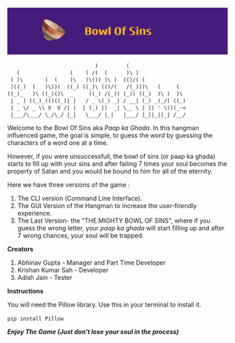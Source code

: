 ![Banner](/Images/Bowl_Of_Sins.png)
```
                            )         (                   
   (                (    ( /(  (      )\ )                
 ( )\       (  (    )\   )\()) )\ )  (()/( (              
 )((_)  (   )\))(  ((_) ((_)\ (()/(   /(_)))\   (     (   
((_)_   )\ ((_)()\  _     ((_) /(_)) (_)) ((_)  )\ )  )\  
 | _ ) ((_)_(()((_)| |   / _ \(_) _| / __| (_) _(_/( ((_) 
 | _ \/ _ \\ V  V /| |  | (_) ||  _| \__ \ | || ' \))(_-< 
 |___/\___/ \_/\_/ |_|   \___/ |_|   |___/ |_||_||_| /__/ 
```                                                          

Welcome to the Bowl Of Sins aka _Paap ka Ghada_.
In this hangman influenced game, the goal is simple, to guess the word by guessing the characters of a word one at a time.

However, if you were unsuccessfull, the bowl of sins (or paap ka ghada) starts to fill up with your sins and after failing 7 times your soul becomes the property of Satan and you would be bound to him for all of the eternity.

Here we have three versions of the game :
1. The CLI version (Command Line Interface).
2. The GUI Version of the Hangman to increase the user-friendly experience.
3. The Last Version- the "THE MIGHTY BOWL OF SINS", where if you guess the wrong letter, your _paap ka ghada_ will start filling up and after 7 wrong chances, your soul will be trapped.
   
**Creators**
1. Abhinav Gupta - Manager and Part Time Developer
2. Krishan Kumar Sah - Developer
3. Adish Jain - Tester
   
**Instructions**

You will need the Pillow library.
Use this in your terminal to install it.

``` pip install Pillow ```


**_Enjoy The Game (Just don't lose your soul in the process)_**
